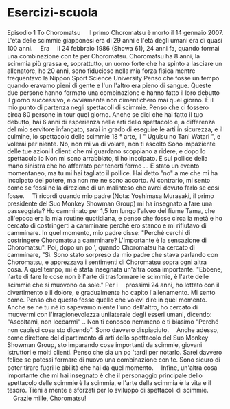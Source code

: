 # Esercizi-scuola
Episodio 1 To Choromatsu
　Il primo Choromatsu è morto il 14 gennaio 2007. L'età delle scimmie giapponesi era di 29 anni e l'età degli umani era di quasi 100 anni.
　Era
　il 24 febbraio 1986 (Showa 61), 24 anni fa, quando formai una combinazione con te per Choromatsu. Choromatsu ha 8 anni, la scimmia più grassa e, soprattutto, un uomo forte che ha spinto a lasciare un allenatore, ho 20 anni, sono fiducioso nella mia forza fisica mentre frequentavo la Nippon Sport Science University Penso che fosse un tempo quando eravamo pieni di gente e l'un l'altro era pieno di sangue. Queste due persone hanno formato una combinazione e hanno fatto il loro debutto il giorno successivo, e ovviamente non dimenticherò mai quel giorno. È il mio punto di partenza negli spettacoli di scimmie. Penso che ci fossero circa 80 persone in tour quel giorno. Anche se dici che hai fatto il tuo debutto, hai 6 anni di esperienza nelle arti dello spettacolo e, a differenza del mio servitore infangato, sarai in grado di eseguire le arti in sicurezza, e il culmine, lo spettacolo delle scimmie 18 ° arte, il " Uguisu no Tani Watari ", e volerai per niente. No, non mi va di volare, non ti ascolto Sono impaziente delle tue azioni I clienti che mi guardano scoppiano a ridere, e dopo lo spettacolo io Non mi sono arrabbiato, ti ho incolpato. E sul pollice della mano sinistra che ho afferrato per tenerti fermo ... È stato un evento momentaneo, ma tu mi hai tagliato il pollice. Hai detto "no" a me che mi ha incolpato del potere, ma non me ne sono accorto. Al contrario, mi sento come se fossi nella direzione di un malinteso che avrei dovuto farlo se così fosse. 
　Ti ricordi quando mio padre (Nota: Yoshimasa Murasaki, il primo presidente del Suo Monkey Showman Group) mi ha insegnato a fare una passeggiata? Ho camminato per 1,5 km lungo l'alveo del fiume Tama, che all'epoca era la mia routine quotidiana, e penso che fosse circa la metà e ho cercato di costringerti a camminare perché ero stanco e mi rifiutavo di camminare. In quel momento, mio ​​padre disse: "Perché cerchi di costringere Choromatsu a camminare? L'importante è la sensazione di Choromatsu". Poi, dopo un po ', quando Choromatsu ha cercato di camminare, "Sì. Sono stato sorpreso da mio padre che stava parlando con Choromatsu, e apprezzava i sentimenti di Choromatsu sopra ogni altra cosa. A quel tempo, mi è stata insegnata un'altra cosa importante. "Ebbene, l'arte di fare le cose non è l'arte di trasformare le scimmie, è l'arte delle scimmie che si muovono da sole." Per i
　prossimi 24 anni, ho lottato con il divertimento e il dolore, e gradualmente ho capito l'allenamento. Mi sento come. Penso che questo fosse quello che volevi dire in quel momento. Anche se né tu né io sapevamo niente l'uno dell'altro, ho cercato di muovermi con l'irragionevolezza unilaterale degli esseri umani, dicendo: "Ascoltami, non leccarmi" .. Non ti conosco nemmeno e ti biasimo "Perché non capisci cosa sto dicendo". Sono davvero dispiaciuto.
　Anche adesso, come direttore del dipartimento di arti dello spettacolo del Suo Monkey Showman Group, sto imparando cose importanti da scimmie, giovani istruttori e molti clienti. Penso che sia un po 'tardi per notarlo. Sarei davvero felice se potessi formare di nuovo una combinazione con te. Sono sicuro di poter tirare fuori le abilità che hai da quel momento.
　Infine, un'altra cosa importante che mi hai insegnato è che il personaggio principale dello spettacolo delle scimmie è la scimmia, e l'arte della scimmia è la vita e il tesoro. Tieni a mente e sforzati per lo sviluppo di spettacoli di scimmie.
　Grazie mille, Choromatsu!
